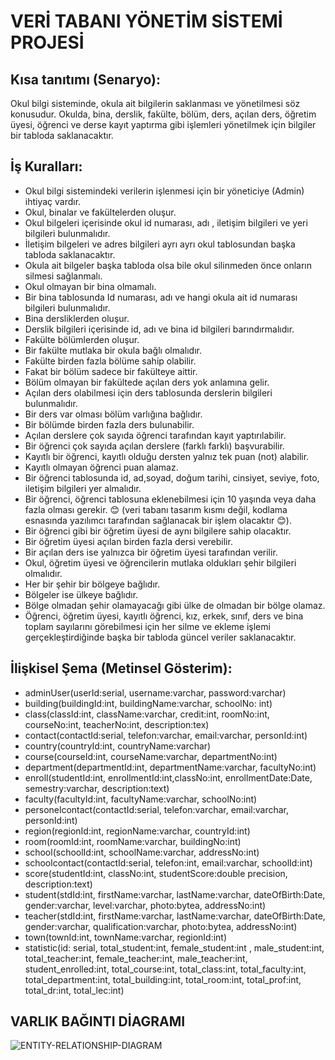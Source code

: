 # VERİ TABANI YÖNETİM SİSTEMİ PROJESİ

## Kısa tanıtımı (Senaryo):
Okul bilgi sisteminde, okula ait bilgilerin saklanması ve yönetilmesi söz konusudur.
Okulda, bina, derslik, fakülte, bölüm, ders, açılan ders, öğretim üyesi, öğrenci ve derse kayıt yaptırma gibi işlemleri yönetilmek için bilgiler bir tabloda saklanacaktır.
## İş Kuralları:
- Okul bilgi sistemindeki verilerin işlenmesi için bir yöneticiye (Admin) ihtiyaç vardır.
- Okul, binalar ve fakültelerden oluşur.
-	Okul bilgeleri içerisinde okul id numarası, adı , iletişim bilgileri ve yeri bilgileri bulunmalıdır.
-	İletişim bilgeleri ve adres bilgileri ayrı ayrı okul tablosundan başka tabloda saklanacaktır.
-	Okula ait bilgeler başka tabloda olsa bile okul silinmeden önce onların silmesi sağlanmalı.
-	Okul olmayan bir bina olmamalı.
-	Bir bina tablosunda Id numarası, adı ve hangi okula ait id numarası bilgileri bulunmalıdır.
-	Bina dersliklerden oluşur.
-	Derslik bilgileri içerisinde id, adı ve bina id bilgileri barındırmalıdır.
-	Fakülte bölümlerden oluşur.
-	Bir fakülte mutlaka bir okula bağlı olmalıdır.
- Fakülte birden fazla bölüme sahip olabilir.
-	Fakat bir bölüm sadece bir fakülteye aittir.
-	Bölüm olmayan bir fakültede açılan ders yok anlamına gelir.
-	Açılan ders olabilmesi için ders tablosunda derslerin bilgileri bulunmalıdır.
-	Bir ders var olması bölüm varlığına bağlıdır.
-	Bir bölümde birden fazla ders bulunabilir.
-	Açılan derslere çok sayıda öğrenci tarafından kayıt yaptırılabilir.
-	Bir öğrenci çok sayıda açılan derslere (farklı farklı) başvurabilir.
-	Kayıtlı bir öğrenci, kayıtlı olduğu dersten yalnız tek puan (not) alabilir.
-	Kayıtlı olmayan öğrenci puan alamaz.
-	Bir öğrenci tablosunda id, ad,soyad, doğum tarihi, cinsiyet, seviye, foto, iletişim bilgileri yer almalıdır.
-	Bir öğrenci, öğrenci tablosuna eklenebilmesi için 10 yaşında veya daha fazla olması gerekir. 😊 (veri tabanı tasarım kısmı değil, kodlama esnasında  yazılımcı tarafından sağlanacak bir işlem olacaktır 😊).
-	Bir öğrenci gibi bir öğretim üyesi de aynı bilgilere sahip olacaktır.
-	Bir öğretim üyesi açılan birden fazla dersi verebilir.
-	Bir açılan ders ise yalnızca bir öğretim üyesi tarafından verilir.
-	Okul, öğretim üyesi ve öğrencilerin mutlaka oldukları şehir bilgileri olmalıdır.
-	Her bir şehir bir bölgeye bağlıdır.
-	Bölgeler ise ülkeye bağlıdır.
-	Bölge olmadan şehir olamayacağı gibi ülke de olmadan bir bölge olamaz.
-	Öğrenci, öğretim üyesi, kayıtlı öğrenci, kız, erkek, sınıf, ders ve bina toplam sayılarını görebilmesi için her silme ve ekleme işlemi gerçekleştirdiğinde başka bir tabloda güncel veriler saklanacaktır.

## İlişkisel Şema (Metinsel Gösterim):
-	adminUser(userId:serial, username:varchar, password:varchar)
-	building(buildingId:int, buildingName:varchar, schoolNo: int)
-	class(classId:int, className:varchar, credit:int, roomNo:int, courseNo:int, teacherNo:int, description:tex)
-	contact(contactId:serial, telefon:varchar, email:varchar, personId:int)
-	country(countryId:int, countryName:varchar)
-	course(courseId:int, courseName:varchar, departmentNo:int)
-	department(departmentId:int, departmentName:varchar, facultyNo:int)
-	enroll(studentId:int, enrollmentId:int,classNo:int, enrollmentDate:Date, semestry:varchar, description:text)
-	faculty(facultyId:int, facultyName:varchar, schoolNo:int)
-	personelcontact(contactId:serial, telefon:varchar, email:varchar, personId:int)
-	region(regionId:int, regionName:varchar, countryId:int)
-	room(roomId:int, roomName:varchar, buildingNo:int)
-	school(schoolId:int, schoolName:varchar, addressNo:int)
-	schoolcontact(contactId:serial, telefon:int, email:varchar, schoolId:int)
-	score(studentId:int, classNo:int, studentScore:double precision, description:text)
-	student(stdId:int, firstName:varchar, lastName:varchar, dateOfBirth:Date, gender:varchar, level:varchar, photo:bytea, addressNo:int)
-	teacher(stdId:int, firstName:varchar, lastName:varchar, dateOfBirth:Date, gender:varchar, qualification:varchar, photo:bytea, addressNo:int)
-	town(townId:int, townName:varchar, regionId:int)
-	statistic(id: serial, total_student:int, female_student:int , male_student:int, total_teacher:int, female_teacher:int, male_teacher:int, student_enrolled:int, total_course:int, total_class:int, total_faculty:int, total_department:int, total_building:int, total_room:int, total_prof:int, total_dr:int, total_lec:int)

## VARLIK BAĞINTI DİAGRAMI 

![ENTITY-RELATIONSHIP-DIAGRAM](https://user-images.githubusercontent.com/82980518/146671699-b61336ef-7149-471c-bfe4-3099f377c8d8.png)



